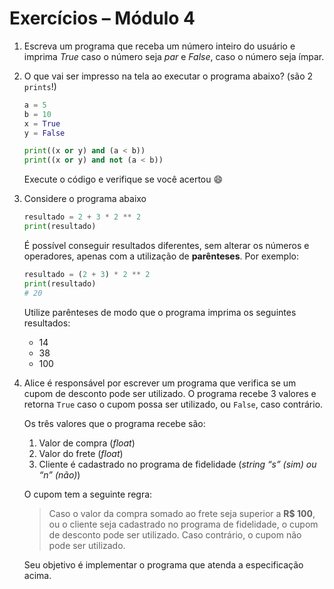 # Exercícios – Módulo 4

1. Escreva um programa que receba um número inteiro do usuário e imprima *True* caso o número seja *par* e *False*, caso o número seja ímpar.
2. O que vai ser impresso na tela ao executar o programa abaixo? (são 2 `prints`!)
    
    ```python
    a = 5
    b = 10
    x = True
    y = False
    
    print((x or y) and (a < b))
    print((x or y) and not (a < b))
    ```
    
    Execute o código e verifique se você acertou 😄
    
3. Considere o programa abaixo
    
    ```python
    resultado = 2 + 3 * 2 ** 2
    print(resultado)
    ```
    
    É possível conseguir resultados diferentes, sem alterar os números e operadores, apenas com a utilização de **parênteses**. Por exemplo:
    
    ```python
    resultado = (2 + 3) * 2 ** 2
    print(resultado)
    # 20
    ```
    
    Utilize parênteses de modo que o programa imprima os seguintes resultados:
    
    - 14
    - 38
    - 100
4. Alice é responsável por escrever um programa que verifica se um cupom de desconto pode ser utilizado. O programa recebe 3 valores e retorna `True` caso o cupom possa ser utilizado, ou `False`, caso contrário.
    
    Os três valores que o programa recebe são:
    
    1. Valor de compra (*float*)
    2. Valor do frete (*float*)
    3. Cliente é cadastrado no programa de fidelidade (*string “s” (sim) ou “n” (não)*)
    
    O cupom tem a seguinte regra:
    
    > Caso o valor da compra somado ao frete seja superior a **R$ 100**, ou o cliente seja cadastrado no programa de fidelidade, o cupom de desconto pode ser utilizado. Caso contrário, o cupom não pode ser utilizado.
    
    Seu objetivo é implementar o programa que atenda a especificação acima.